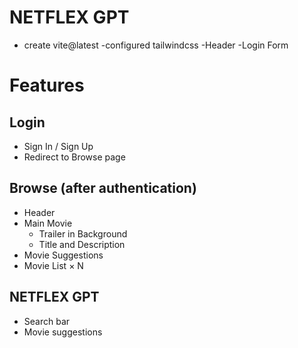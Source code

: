 # NETFLEX GPT
- create vite@latest
-configured tailwindcss
-Header
-Login Form
# Features
## Login
- Sign In / Sign Up
- Redirect to Browse page

## Browse (after authentication)
- Header
- Main Movie
  - Trailer in Background
  - Title and Description
- Movie Suggestions
- Movie List × N

## NETFLEX GPT
- Search bar
- Movie suggestions

